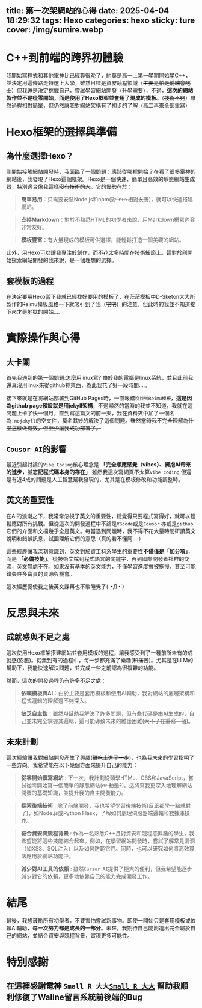 title: 第一次架網站的心得
date: 2025-04-04 18:29:32
tags:
  Hexo
categories: hexo
sticky: ture
cover: /img/sumire.webp
---

# C++到前端的跨界初體驗
我開始寫程式和其他電神比已經算很晚了，約莫是高一上第一學期開始學C++，並決定用這條路走特選上大學，雖然目標是資安競程領域（~~主要是怕走前端會吃土~~）但我還是決定挑戰自己，嘗試學習網站開發（升學需要），不過，**這次的網站製作並不是從零開始，而是使用了Hexo框架並套用了現成的模板。**（~~技術不夠~~）雖然過程相對簡單，但仍然讓我對網站架構有了初步的了解（高二再來全部重寫）

# Hexo框架的選擇與準備
## 為什麼選擇Hexo？
剛開始接觸網站開發時，我面臨了一個問題：應該從哪裡開始？在看了很多電神的網站後，我發現了Hexo這個框架。Hexo是一個快速、簡單且高效的靜態網站生成器，特別適合像我這樣~~沒有技術的人~~。它的優勢在於：
> **簡單易用**：只需要安裝Node.js和npm(~~對linux相對友善~~)，就可以快速搭建網站。

>**支持Markdown**：對於不熟悉HTML的初學者來說，用Markdown撰寫內容非常友好。

>**模板豐富**：有大量現成的模板可供選擇，能輕鬆打造一個美觀的網站。

此外，用Hexo可以讓我專注於創作，而不花太多時間在技術細節上。這對於剛開始探索網站開發的我來說，是一個理想的選擇。

## 套模板的過程
在決定要用Hexo當下我就已經找好要用的模板了，在茫茫模板中D-Sketon大大所製作的Reimu模板風格一下就吸引到了我（~~宅宅~~）的注意。但此時的我並不知道接下來才是地獄的開始....

# 實際操作與心得
## 大卡關
首先我遇到的第一個問題:怎麼用linux寫?
由於我的電腦是linux系統，並且此前我還真沒用linux來從github抓東西，為此我花了好一段時間....。

接下來就是在將網站部署到GitHub Pages時，一直報錯`沒找到Reimu模板`，**這是因為github page預設就是用jekyll架構**，不過顯然的當時的我並不知道，我就在這問題上卡了快一個月，直到寫這篇文的前一天，我在資料夾中加了一個名為`.nojekyll`的空文件，莫名其妙的解決了這個問題。~~雖然當時我不完全理解為什麼這樣做有效，但至少讓我成功部署了。~~

## `Cousor AI`的影響
最近引起討論的`Vibe Coding`核心理念是 **「完全順應感覺（vibes）、擁抱AI帶來的進步，並忘記程式碼本身的存在」** 雖然我這次寫網頁不太算`vibe coding` 但還是有近4成的問題是人工智慧幫我發現的，尤其是在模板修改和功能調整時。

## 英文的重要性
在AI的浪潮之下，我常常忽視了英文的重要性，總覺得只要程式寫得好，就可以輕鬆應對所有挑戰。但從這次的開發過程中不論是`VScode`或是`Cousor` 亦或是`github`它們的介面和文檔幾乎全是英文。每當遇到問題時，我不得不花大量時間研讀英文說明和錯誤訊息，試圖理解它們的意思（~~真的看不懂阿....~~）

這些經歷讓我深刻意識到，英文對於資工科系學生的重要性**不僅僅是「加分項」**，而是 **「必備技能」**。從技術文檔到程式語言的關鍵字，再到國際開發者社群的交流，英文無處不在。如果沒有基本的英文能力，不僅學習進度會被拖慢，甚至可能錯失許多寶貴的資源與機會。

這次經歷促使我~~之後英文課再也不敢睡覺了~~(´◓Д◔`)

# 反思與未來
## 成就感與不足之處
這次使用Hexo框架搭建網站並套用模板的過程，讓我感受到了一種前所未有的成就感(膨脹)。從無到有的過程中，每一步都充滿了樂趣(~~和痛苦~~)。尤其是在LLM的幫助下，我能快速解決問題，並完成一些之前認為很複雜的功能。

然而，這次的開發過程仍有許多不足之處：

>**依賴模板與AI**：由於主要是套用模板和使用AI輔助，我對網站的底層架構和程式邏輯的理解還不夠深入。

>**缺乏自主性**：雖然AI幫助我解決了許多問題，但有些代碼是由AI生成的，自己並未完全掌握其邏輯，這可能導致未來的維護困難(~~大不了在重寫一個~~)。

## 未來計劃
這次經驗讓我對網站開發產生了興趣(~~離吃土進了一步~~)，也為我未來的學習指明了一些方向。我希望能在以下幾個方面來提升自己的能力：

>**從零開始撰寫網站** :
下一次，我計劃從頭學HTML、CSS和JavaScript，嘗試從零開始寫一個簡單的靜態網站(~~or 動態?~~)。這將幫我更深入地理解網站開發的基礎知識，並提升我的自主開發能力。

>**探索後端技術** :
除了前端開發，我也希望學習後端技術(反正都學一點就對了)，如Node.js或Python Flask，了解如何處理伺服器端邏輯和數據庫操作。

>**結合資安與競程背景** :
作為一名熟悉C++且對資安和競程感興趣的學生，我希望能將這些技能結合起來。例如，在學習網站開發時，嘗試了解常見漏洞（如XSS、SQL注入）以及如何防範它們。同時，也可以研究如何將高效算法應用於網站功能中。

>**減少對AI工具的依賴** :
雖然`Cursor AI`提供了極大的便利，但我希望能逐步減少對它的依賴，更多地依靠自己的能力完成開發工作。

# 結尾
最後，我想鼓勵所有初學者，不要害怕嘗試新事物。即使一開始只是套用模板或依賴AI輔助，**每一次努力都是成長的一部分**。未來，我期待自己能創造出完全屬於自己的網站，並結合資安與競程背景，實現更多可能性。

# 特別感謝
## 在這裡感謝電神 **`Small R 大大`**[`Small R 大大`](https://smallr-portfolio.vercel.app/en) 幫助我順利修復了Waline留言系統前後端的Bug
